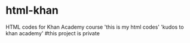 # html-khan
HTML codes for Khan Academy course
'this is my html codes'
'kudos to khan academy'
#this project is private
